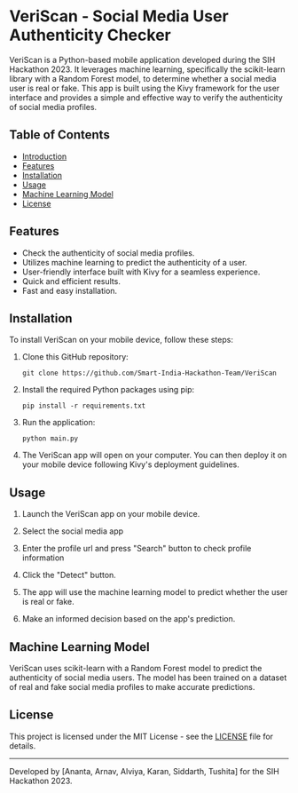 # VeriScan - Social Media User Authenticity Checker

VeriScan is a Python-based mobile application developed during the SIH Hackathon 2023. It leverages machine learning, specifically the scikit-learn library with a Random Forest model, to determine whether a social media user is real or fake. This app is built using the Kivy framework for the user interface and provides a simple and effective way to verify the authenticity of social media profiles.

## Table of Contents

- [Introduction](#veriscan---social-media-user-authenticity-checker)
- [Features](#features)
- [Installation](#installation)
- [Usage](#usage)
- [Machine Learning Model](#machine-learning-model)
- [License](#license)

## Features

- Check the authenticity of social media profiles.
- Utilizes machine learning to predict the authenticity of a user.
- User-friendly interface built with Kivy for a seamless experience.
- Quick and efficient results.
- Fast and easy installation.

## Installation

To install VeriScan on your mobile device, follow these steps:

1. Clone this GitHub repository:
   ```
   git clone https://github.com/Smart-India-Hackathon-Team/VeriScan
   ```

2. Install the required Python packages using pip:
   ```
   pip install -r requirements.txt
   ```

3. Run the application:
   ```
   python main.py
   ```

4. The VeriScan app will open on your computer. You can then deploy it on your mobile device following Kivy's deployment guidelines.

## Usage

1. Launch the VeriScan app on your mobile device.

2. Select the social media app

3. Enter the profile url and press "Search" button to check profile information

3. Click the "Detect" button.

4. The app will use the machine learning model to predict whether the user is real or fake.

5. Make an informed decision based on the app's prediction.

## Machine Learning Model

VeriScan uses scikit-learn with a Random Forest model to predict the authenticity of social media users. The model has been trained on a dataset of real and fake social media profiles to make accurate predictions.

## License

This project is licensed under the MIT License - see the [LICENSE](LICENSE) file for details.

<hr>

Developed by [Ananta, Arnav, Alviya, Karan, Siddarth, Tushita] for the SIH Hackathon 2023.
